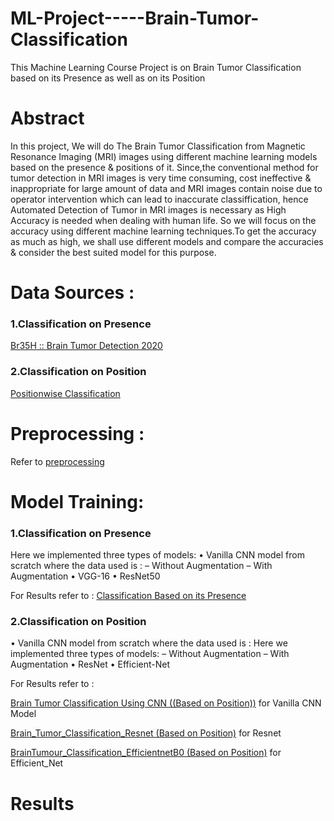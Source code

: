# ML-Project-----Brain-Tumor-Classification
This Machine Learning Course Project is on Brain Tumor Classification based on its Presence as well as on its Position

# Abstract
In this project, We will do The Brain Tumor Classification from Magnetic Resonance
Imaging (MRI) images using different machine learning models based on the presence &
positions of it. Since,the conventional method for tumor detection in MRI images is very
time consuming, cost ineffective & inappropriate for large amount of data and MRI images
contain noise due to operator intervention which can lead to inaccurate classiffication, hence
Automated Detection of Tumor in MRI images is necessary as High Accuracy is needed
when dealing with human life. So we will focus on the accuracy using different machine
learning techniques.To get the accuracy as much as high, we shall use different models and
compare the accuracies & consider the best suited model for this purpose.

# Data Sources : 
### 1.Classification on Presence
[Br35H :: Brain Tumor Detection 2020](https://www.kaggle.com/datasets/ahmedhamada0/brain-tumor-detection)
### 2.Classification on Position
[Positionwise Classification](https://www.kaggle.com/datasets/sartajbhuvaji/brain-tumor-classification-mri)

# Preprocessing :
Refer to [preprocessing](https://www.kaggle.com/datasets/ahmedhamada0/brain-tumor-detection)

# Model Training:
### 1.Classification on Presence
Here we implemented three types of models:
• Vanilla CNN model from scratch where the data used is :
    – Without Augmentation
    – With Augmentation
• VGG-16
• ResNet50

For Results refer to : [Classification Based on its Presence](https://www.kaggle.com/datasets/ahmedhamada0/brain-tumor-detection)

### 2.Classification on Position
• Vanilla CNN model from scratch where the data used is :
Here we implemented three types of models:
    – Without Augmentation
    – With Augmentation
• ResNet
• Efficient-Net

For Results refer to : 


[Brain Tumor Classification Using CNN ((Based on Position))](https://www.kaggle.com/datasets/ahmedhamada0/brain-tumor-detection) for Vanilla CNN Model 

[Brain_Tumor_Classification_Resnet (Based on Position)](https://www.kaggle.com/datasets/ahmedhamada0/brain-tumor-detection) for Resnet


[BrainTumour_Classification_EfficientnetB0 (Based on Position)](https://www.kaggle.com/datasets/ahmedhamada0/brain-tumor-detection) for Efficient_Net

# Results





